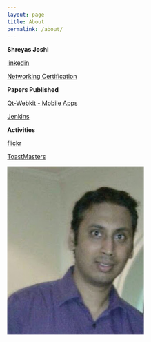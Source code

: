 ```yaml
---
layout: page
title: About
permalink: /about/
---
```


**Shreyas Joshi**

[linkedin](https://www.linkedin.com/in/shreyas-joshi-20640b22/)

[Networking Certification](https://www.youracclaim.com/badges/71113f38-defa-4c1e-a7bd-86241a4cbab6/public_url)

   **Papers Published**

[Qt-Webkit - Mobile Apps](https://opensourceforu.com/2014/09/qt-webkit-a-quick-way-to-develop-a-destop-or-mobile-app/)

[Jenkins](https://opensourceforu.com/2014/02/manage-routine-tasks-jenkins/)

  **Activities**

[flickr](https://www.flickr.com/photos/101288163@N03/)

[ToastMasters](https://drive.google.com/open?id=1WLlwnEE8TdE1PqAcGz5RWdllCKNsn4ar)

<img src="/assets/img/About_Pic.jpg" alt="About Pic">
